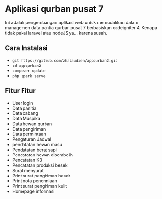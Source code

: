 # Aplikasi qurban pusat 7

Ini adalah pengembangan aplikasi web untuk memudahkan dalam managemen data pantia qurban pusat 7 berbasiskan codeigniter 4. Kenapa tidak pakai laravel atau nodeJS ya... karena susah.

## Cara Instalasi

- `git https://github.com/zhalaudien/appqurban2.git`
- `cd appqurban2`
- `composer update`
- `php spark serve`

## Fitur Fitur

- User login
- Data panitia
- Data cabang
- Data Muspika
- Data hewan qurban
- Data pengiriman
- Data permintaan
- Pengaturan Jadwal
- pendatatan hewan masu
- Pendatatan berat sapi
- Pencatatan hewan disembelih
- Pencatatan K3
- Pencatatan produksi besek
- Surat menyurat
- Print surat pengiriman besek
- Print nota penermiaan
- Print surat pengiriman kulit
- Homepage informasi
